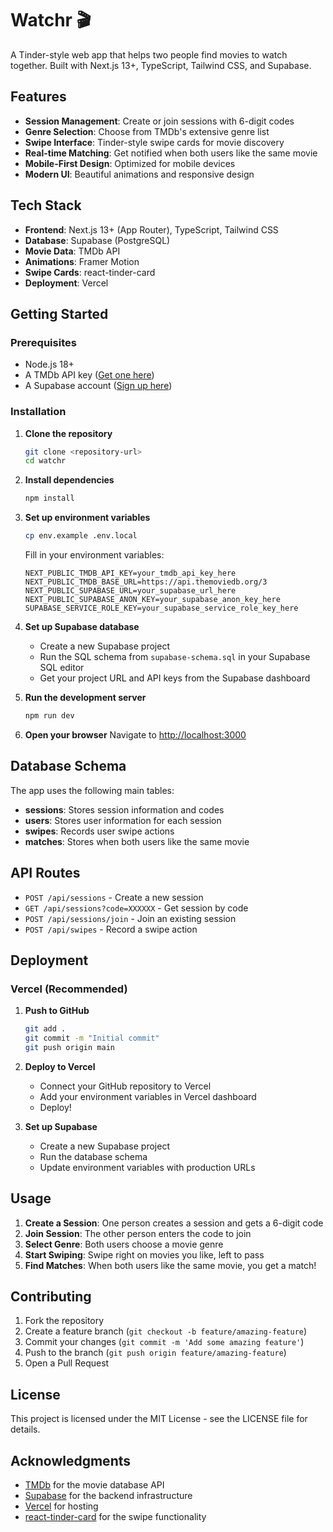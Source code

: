 # Watchr 🎬

A Tinder-style web app that helps two people find movies to watch together. Built with Next.js 13+, TypeScript, Tailwind CSS, and Supabase.

## Features

- **Session Management**: Create or join sessions with 6-digit codes
- **Genre Selection**: Choose from TMDb's extensive genre list
- **Swipe Interface**: Tinder-style swipe cards for movie discovery
- **Real-time Matching**: Get notified when both users like the same movie
- **Mobile-First Design**: Optimized for mobile devices
- **Modern UI**: Beautiful animations and responsive design

## Tech Stack

- **Frontend**: Next.js 13+ (App Router), TypeScript, Tailwind CSS
- **Database**: Supabase (PostgreSQL)
- **Movie Data**: TMDb API
- **Animations**: Framer Motion
- **Swipe Cards**: react-tinder-card
- **Deployment**: Vercel

## Getting Started

### Prerequisites

- Node.js 18+ 
- A TMDb API key ([Get one here](https://www.themoviedb.org/settings/api))
- A Supabase account ([Sign up here](https://supabase.com))

### Installation

1. **Clone the repository**
   ```bash
   git clone <repository-url>
   cd watchr
   ```

2. **Install dependencies**
   ```bash
   npm install
   ```

3. **Set up environment variables**
   ```bash
   cp env.example .env.local
   ```
   
   Fill in your environment variables:
   ```env
   NEXT_PUBLIC_TMDB_API_KEY=your_tmdb_api_key_here
   NEXT_PUBLIC_TMDB_BASE_URL=https://api.themoviedb.org/3
   NEXT_PUBLIC_SUPABASE_URL=your_supabase_url_here
   NEXT_PUBLIC_SUPABASE_ANON_KEY=your_supabase_anon_key_here
   SUPABASE_SERVICE_ROLE_KEY=your_supabase_service_role_key_here
   ```

4. **Set up Supabase database**
   - Create a new Supabase project
   - Run the SQL schema from `supabase-schema.sql` in your Supabase SQL editor
   - Get your project URL and API keys from the Supabase dashboard

5. **Run the development server**
   ```bash
   npm run dev
   ```

6. **Open your browser**
   Navigate to [http://localhost:3000](http://localhost:3000)

## Database Schema

The app uses the following main tables:

- **sessions**: Stores session information and codes
- **users**: Stores user information for each session
- **swipes**: Records user swipe actions
- **matches**: Stores when both users like the same movie

## API Routes

- `POST /api/sessions` - Create a new session
- `GET /api/sessions?code=XXXXXX` - Get session by code
- `POST /api/sessions/join` - Join an existing session
- `POST /api/swipes` - Record a swipe action

## Deployment

### Vercel (Recommended)

1. **Push to GitHub**
   ```bash
   git add .
   git commit -m "Initial commit"
   git push origin main
   ```

2. **Deploy to Vercel**
   - Connect your GitHub repository to Vercel
   - Add your environment variables in Vercel dashboard
   - Deploy!

3. **Set up Supabase**
   - Create a new Supabase project
   - Run the database schema
   - Update environment variables with production URLs

## Usage

1. **Create a Session**: One person creates a session and gets a 6-digit code
2. **Join Session**: The other person enters the code to join
3. **Select Genre**: Both users choose a movie genre
4. **Start Swiping**: Swipe right on movies you like, left to pass
5. **Find Matches**: When both users like the same movie, you get a match!

## Contributing

1. Fork the repository
2. Create a feature branch (`git checkout -b feature/amazing-feature`)
3. Commit your changes (`git commit -m 'Add some amazing feature'`)
4. Push to the branch (`git push origin feature/amazing-feature`)
5. Open a Pull Request

## License

This project is licensed under the MIT License - see the LICENSE file for details.

## Acknowledgments

- [TMDb](https://www.themoviedb.org/) for the movie database API
- [Supabase](https://supabase.com/) for the backend infrastructure
- [Vercel](https://vercel.com/) for hosting
- [react-tinder-card](https://github.com/3DJakob/react-tinder-card) for the swipe functionality
